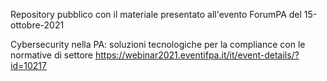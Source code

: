Repository pubblico con il materiale presentato all'evento ForumPA del 15-ottobre-2021 

Cybersecurity nella PA: soluzioni tecnologiche per la compliance con le normative di settore
https://webinar2021.eventifpa.it/it/event-details/?id=10217

